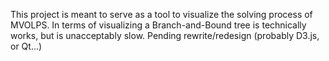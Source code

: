 This project is meant to serve as a tool to visualize the solving process of MVOLPS.  In terms of visualizing a Branch-and-Bound tree is technically works, but is unacceptably slow.  Pending rewrite/redesign (probably D3.js, or Qt...)
